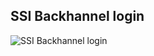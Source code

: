 ## SSI Backhannel login



![SSI Backhannel login](/images/ssi_backchannel_login.jpg "SSI Backchannel login")
